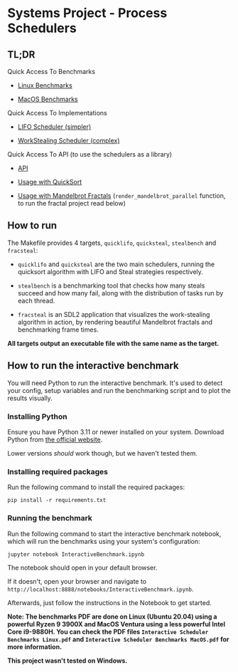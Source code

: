 # Systems Project - Process Schedulers

## TL;DR

Quick Access To Benchmarks

-   [Linux Benchmarks](Interactive%20Scheduler%20Benchmarks%20Linux.pdf)

-   [MacOS Benchmarks](Interactive%20Scheduler%20Benchmarks%20MacOS.pdf)

Quick Access To Implementations

-   [LIFO Scheduler (simpler)](src/lifo_sched.c)

-   [WorkStealing Scheduler (complex)](src/workstealing_sched.c)

Quick Access To API (to use the schedulers as a library)

-   [API](src/scheduler.h)

-   [Usage with QuickSort](src/quicksort/quicksort.c)

-   [Usage with Mandelbrot Fractals](src/fractal/render.c) (`render_mandelbrot_parallel` function, to run the fractal project read below)

## How to run

The Makefile provides 4 targets, `quicklifo`, `quicksteal`, `stealbench` and `fracsteal`:

-   `quicklifo` and `quicksteal` are the two main schedulers, running the quicksort algorithm with LIFO and Steal strategies respectively.

-   `stealbench` is a benchmarking tool that checks how many steals succeed and how many fail, along with the distribution of tasks run by each thread.

-   `fracsteal` is an SDL2 application that visualizes the work-stealing algorithm in action, by rendering beautiful Mandelbrot fractals and benchmarking frame times.

**All targets output an executable file with the same name as the target.**

## How to run the interactive benchmark

You will need Python to run the interactive benchmark. It's used to detect your config, setup variables and run the benchmarking script and to plot the results visually.

### Installing Python

Ensure you have Python 3.11 or newer installed on your system. Download Python from [the official website](https://www.python.org/downloads/).

Lower versions _should_ work though, but we haven't tested them.

### Installing required packages

Run the following command to install the required packages:

`pip install -r requirements.txt`

### Running the benchmark

Run the following command to start the interactive benchmark notebook, which will run the benchmarks using your system's configuration:

`jupyter notebook InteractiveBenchmark.ipynb`

The notebook should open in your default browser.

If it doesn't, open your browser and navigate to `http://localhost:8888/notebooks/InteractiveBenchmark.ipynb`.

Afterwards, just follow the instructions in the Notebook to get started.

**Note: The benchmarks PDF are done on Linux (Ubuntu 20.04) using a powerful Ryzen 9 3900X and MacOS Ventura using a less powerful Intel Core i9-9880H. You can check the PDF files `Interactive Scheduler Benchmarks Linux.pdf` and `Interactive Scheduler Benchmarks MacOS.pdf` for more information.**

**This project wasn't tested on Windows.**
